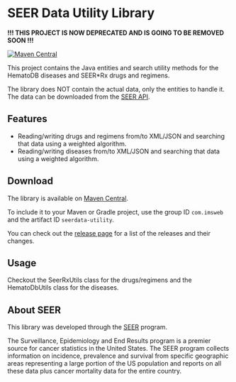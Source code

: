 # SEER Data Utility Library

**!!! THIS PROJECT IS NOW DEPRECATED AND IS GOING TO BE REMOVED SOON !!!**

[![Maven Central](https://maven-badges.herokuapp.com/maven-central/com.imsweb/layout/badge.svg)](https://maven-badges.herokuapp.com/maven-central/com.imsweb/seerdata-utility)

This project contains the Java entities and search utility methods for the HematoDB diseases and SEER*Rx drugs and regimens.

The library does NOT contain the actual data, only the entities to handle it. The data can be downloaded from the [SEER API](https://api.seer.cancer.gov).

## Features

* Reading/writing drugs and regimens from/to XML/JSON and searching that data using a weighted algorithm.
* Reading/writing diseases from/to XML/JSON and searching that data using a weighted algorithm.

## Download

The library is available on [Maven Central](http://search.maven.org/#search%7Cga%7C1%7Cg%3A%22com.imsweb%22%20AND%20a%3A%seerdata-utility%22).

To include it to your Maven or Gradle project, use the group ID `com.imsweb` and the artifact ID `seerdata-utility`.

You can check out the [release page](https://github.com/imsweb/seerdata-utility/releases) for a list of the releases and their changes.

## Usage

Checkout the SeerRxUtils class for the drugs/regimens and the HematoDbUtils class for the diseases.
 
## About SEER

This library was developed through the [SEER](http://seer.cancer.gov/) program.

The Surveillance, Epidemiology and End Results program is a premier source for cancer statistics in the United States.
The SEER program collects information on incidence, prevalence and survival from specific geographic areas representing
a large portion of the US population and reports on all these data plus cancer mortality data for the entire country.
